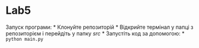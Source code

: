 # Lab5
Запуск програми:
    * Клонуйте репозиторій 
    * Відкрийте термінал у папці з репозиторієм і перейдіть у папку <i>src</i>
    * Запустіть код за допомогою:
         * ``python main.py``
